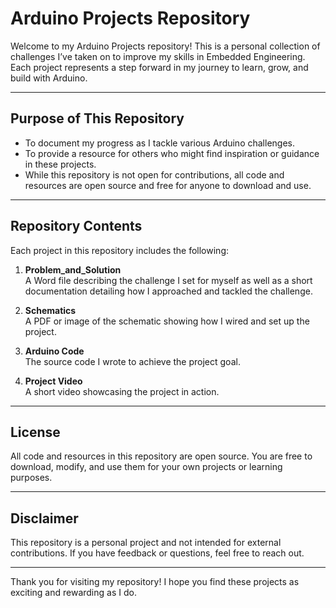 # Arduino Projects Repository

Welcome to my Arduino Projects repository! This is a personal collection of challenges I’ve taken on to improve my skills in Embedded Engineering. Each project represents a step forward in my journey to learn, grow, and build with Arduino.

---

## Purpose of This Repository

- To document my progress as I tackle various Arduino challenges.
- To provide a resource for others who might find inspiration or guidance in these projects.
- While this repository is not open for contributions, all code and resources are open source and free for anyone to download and use.

---

## Repository Contents

Each project in this repository includes the following:

1. **Problem_and_Solution**  
   A Word file describing the challenge I set for myself as well as a short documentation detailing how I approached and tackled the challenge.
   
2. **Schematics**  
   A PDF or image of the schematic showing how I wired and set up the project.
   
3. **Arduino Code**  
   The source code I wrote to achieve the project goal.
   
4. **Project Video**  
   A short video showcasing the project in action.

---

## License

All code and resources in this repository are open source. You are free to download, modify, and use them for your own projects or learning purposes.

---

## Disclaimer

This repository is a personal project and not intended for external contributions. If you have feedback or questions, feel free to reach out.

---

Thank you for visiting my repository! I hope you find these projects as exciting and rewarding as I do.
